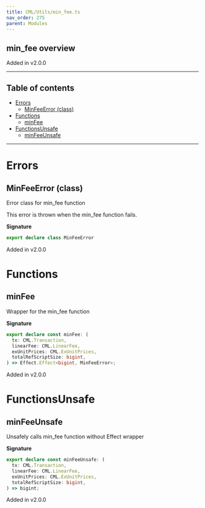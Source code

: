 ```yaml
---
title: CML/Utils/min_fee.ts
nav_order: 275
parent: Modules
---
```


## min_fee overview

Added in v2.0.0

---

<h2 class="text-delta">Table of contents</h2>

- [Errors](#errors)
  - [MinFeeError (class)](#minfeeerror-class)
- [Functions](#functions)
  - [minFee](#minfee)
- [FunctionsUnsafe](#functionsunsafe)
  - [minFeeUnsafe](#minfeeunsafe)

---

# Errors

## MinFeeError (class)

Error class for min_fee function

This error is thrown when the min_fee function fails.

**Signature**

```ts
export declare class MinFeeError
```

Added in v2.0.0

# Functions

## minFee

Wrapper for the min_fee function

**Signature**

```ts
export declare const minFee: (
  tx: CML.Transaction,
  linearFee: CML.LinearFee,
  exUnitPrices: CML.ExUnitPrices,
  totalRefScriptSize: bigint,
) => Effect.Effect<bigint, MinFeeError>;
```

Added in v2.0.0

# FunctionsUnsafe

## minFeeUnsafe

Unsafely calls min_fee function without Effect wrapper

**Signature**

```ts
export declare const minFeeUnsafe: (
  tx: CML.Transaction,
  linearFee: CML.LinearFee,
  exUnitPrices: CML.ExUnitPrices,
  totalRefScriptSize: bigint,
) => bigint;
```

Added in v2.0.0
